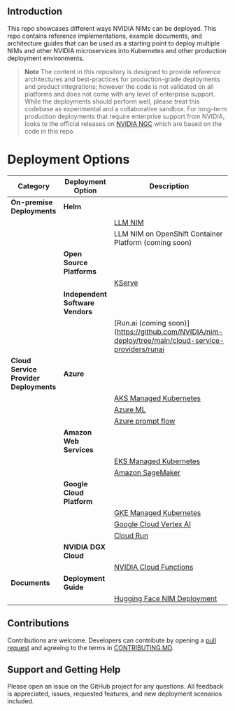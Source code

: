 ## Introduction
This repo showcases different ways NVIDIA NIMs can be deployed. This repo contains reference implementations, example documents, and architecture guides that can be used as a starting point to deploy multiple NIMs and other NVIDIA microservices into Kubernetes and other production deployment environments.

> **Note**
> The content in this repository is designed to provide reference architectures and best-practices for production-grade deployments and product integrations; however the code is not validated on all platforms and does not come with any level of enterprise support. While the deployments should perform well, please treat this codebase as experimental and a collaborative sandbox. For long-term production deployments that require enterprise support from NVIDIA, looks to the official releases on [NVIDIA NGC](https://ngc.nvidia.com/) which are based on the code in this repo.

# Deployment Options

| Category                           | Deployment Option                                           | Description |
|------------------------------------|-------------------------------------------------------------|-------------|
| **On-premise Deployments**         | **Helm**                                                    |             |
|                                    | | [LLM NIM](https://github.com/NVIDIA/nim-deploy/tree/main/helm/nim-llm)                                            |             |
|                                    | | LLM NIM on OpenShift Container Platform (coming soon) |             |
|                                    | **Open Source Platforms**                                   |             |
|                                    | | [KServe](https://github.com/NVIDIA/nim-deploy/tree/main/kserve)                                             |             |
|                                    | **Independent Software Vendors**                            |             |
|                                    | | [Run.ai (coming soon)] (https://github.com/NVIDIA/nim-deploy/tree/main/cloud-service-providers/runai                              |             |
| **Cloud Service Provider Deployments** | **Azure**                                                |             |
|                                    | | [AKS Managed Kubernetes](https://github.com/NVIDIA/nim-deploy/tree/main/cloud-service-providers/azure/aks)                             |             |
|                                    | | [Azure ML](https://github.com/NVIDIA/nim-deploy/tree/main/cloud-service-providers/azure/azureml)                                    |             |
|                                    | | [Azure prompt flow](https://github.com/NVIDIA/nim-deploy/tree/main/cloud-service-providers/azure/promptflow)                                  |             |
|                                    | **Amazon Web Services**                                     |             |
|                                    | | [EKS Managed Kubernetes](https://github.com/NVIDIA/nim-deploy/tree/main/cloud-service-providers/aws/eks)                             |             |
|                                    | | [Amazon SageMaker](https://github.com/NVIDIA/nim-deploy/tree/main/cloud-service-providers/aws/sagemaker)                                   |             |
|                                    | **Google Cloud Platform**                                   |             |
|                                    | | [GKE Managed Kubernetes](https://github.com/NVIDIA/nim-deploy/tree/main/cloud-service-providers/google-cloud/gke)                             |             |
|                                    | | [Google Cloud Vertex AI](https://github.com/NVIDIA/nim-deploy/tree/main/cloud-service-providers/google-cloud/vertexai/python)               |             |
|                                    | | [Cloud Run](https://github.com/NVIDIA/nim-deploy/tree/main/cloud-service-providers/google-cloud/cloudrun)                             |             |
|                                    | **NVIDIA DGX Cloud**                                        |             |
|                                    | | [NVIDIA Cloud Functions](https://github.com/NVIDIA/nim-deploy/tree/main/cloud-service-providers/nvidia/nvcf)                             |             |
| **Documents**         | **Deployment Guide**                                                    |             |
|                                    | | [Hugging Face NIM Deployment](https://github.com/NVIDIA/nim-deploy/tree/main/docs/hugging-face-nim-deployment)                                            |             |


## Contributions
Contributions are welcome. Developers can contribute by opening a [pull request](https://help.github.com/en/articles/about-pull-requests) and agreeing to the terms in [CONTRIBUTING.MD](CONTRIBUTING.MD).


## Support and Getting Help

Please open an issue on the GitHub project for any questions. All feedback is appreciated, issues, requested features, and new deployment scenarios included.
